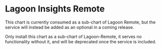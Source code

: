# Lagoon Insights Remote

This chart is currently consumed as a sub-chart of Lagoon Remote, but the service will instead be added as an optional in a coming release.

Only install this chart as a sub-chart of Lagoon-Remote, it serves no functionality without it, and will be deprecated once the service is included.